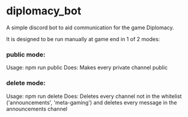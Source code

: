 # diplomacy_bot

A simple discord bot to aid communication for the game Diplomacy.

It is designed to be run manually at game end in 1 of 2 modes:

### public mode:

Usage: npm run public
Does: Makes every private channel public

### delete mode:

Usage: npm run delete
Does: Deletes every channel not in the whitelist ('announcements', 'meta-gaming') and deletes every message in the announcements channel
